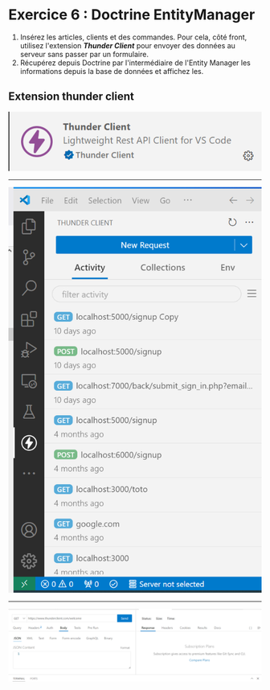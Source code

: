 # Exercice 6 : Doctrine EntityManager

1. Insérez les articles, clients et des commandes.
Pour cela, côté front, utilisez l'extension ***Thunder Client*** pour envoyer des données au serveur sans passer par un formulaire.
2. Récupérez depuis Doctrine par l'intermédiaire de l'Entity Manager les informations depuis la base de données et affichez les.

## Extension thunder client

![th](./img/thunder.png)

---

![th](./img/thunder2.png)

---

![th](./img/thunder3.png)